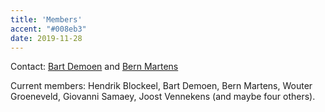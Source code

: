 ```yaml
---
title: 'Members'
accent: "#008eb3"
date: 2019-11-28
---
```


Contact: [Bart Demoen](https://people.cs.kuleuven.be/cgi-bin/e-post.pl?epost=Bart.Demoen) and [Bern Martens](https://people.cs.kuleuven.be/cgi-bin/e-post.pl?epost=Bern.Martens)

Current members: Hendrik Blockeel, Bart Demoen, Bern Martens, Wouter Groeneveld, Giovanni Samaey, Joost Vennekens (and maybe four others).